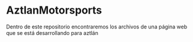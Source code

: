 # AztlanMotorsports
Dentro de este repositorio encontraremos los archivos de una página web que se está desarrollando para aztlán 
